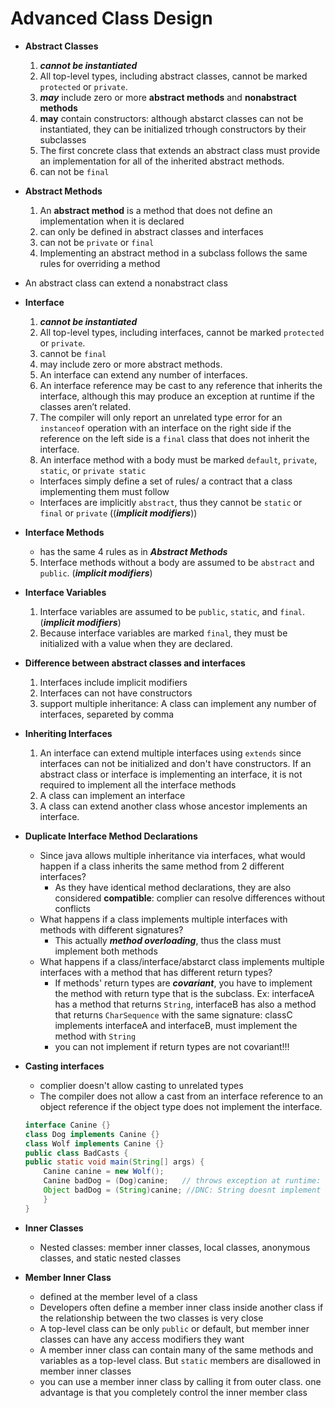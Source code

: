 # Advanced Class Design

- **Abstract Classes**
    1. ***cannot be instantiated***
    2. All top-level types, including abstract classes, cannot be marked `protected` or `private`.
    3. ***may*** include zero or more **abstract methods** and **nonabstract methods**
    4. **may** contain constructors: although abstarct classes can not be instantiated, they can be initialized trhough constructors by their subclasses
    5. The first concrete class that extends an abstract class must provide an implementation for all of the inherited abstract methods.
    6. can not be `final`

- **Abstract Methods**
    1. An **abstract method** is a method that does not define an implementation when it is declared
    2. can only be defined in abstract classes and interfaces
    3. can not be `private` or `final`
    4. Implementing an abstract method in a subclass follows the same rules for overriding a method

- An abstract class can extend a nonabstract class

- **Interface**
    1. ***cannot be instantiated***
    2. All top-level types, including interfaces, cannot be marked `protected` or `private`.
    3. cannot be `final`
    4. may include zero or more abstract methods.
    5. An interface can extend any number of interfaces.
    6. An interface reference may be cast to any reference that inherits the interface, although this may produce an exception at runtime if the classes aren’t related.
    7. The compiler will only report an unrelated type error for an `instanceof` operation with an interface on the right side if the reference on the left side is a `final` class that does not inherit the interface.
    8. An interface method with a body must be marked `default`, `private`, `static`, or `private static`
    - Interfaces simply define a set of rules/ a contract that a class implementing them must follow
    - Interfaces are implicitly `abstract`, thus they cannot be `static` or `final` or `private` ((***implicit modifiers***))

- **Interface Methods**
    - has the same 4 rules as in ***Abstract Methods***
    5. Interface methods without a body are assumed to be `abstract` and `public`. (***implicit modifiers***)

- **Interface Variables**
    1. Interface variables are assumed to be `public`, `static`, and `final`. (***implicit modifiers***)
    2. Because interface variables are marked `final`, they must be initialized with a value when they are declared.

- **Difference between abstract classes and interfaces**
    1. Interfaces include implicit modifiers
    2. Interfaces can not have constructors
    3. support multiple inheritance: A class can implement any number of interfaces, separeted by comma
    
- **Inheriting Interfaces**
    1. An interface can extend multiple interfaces using `extends` since interfaces can not be initialized and don't have constructors. If an abstract class or interface is implementing an interface, it is not required to implement all the interface methods
    2. A class can implement an interface
    3. A class can extend another class whose ancestor implements an interface.

- **Duplicate Interface Method Declarations**
    - Since java allows multiple inheritance via interfaces, what would happen if a class inherits the same method from 2 different interfaces?
        - As they have identical method declarations, they are also considered **compatible**: complier can resolve differences without conflicts
    - What happens if a class implements multiple interfaces with methods with different signatures? 
        - This actually ***method overloading***, thus the class must implement both methods
    - What happens if a class/interface/abstarct class implements multiple interfaces with a method that has different return types?
        - If methods' return types are ***covariant***, you have to implement the method with return type that is the subclass. Ex: interfaceA has a method that returns `String`, interfaceB has also a method that returns `CharSequence` with the same signature: classC implements interfaceA and interfaceB, must implement the method with `String`
        - you can not implement if return types are not covariant!!!

- **Casting interfaces**
    - complier doesn't allow casting to unrelated types
    - The compiler does not allow a cast from an interface reference to an object reference if the object type does not implement the interface. 
    ```java
    interface Canine {}
    class Dog implements Canine {}
    class Wolf implements Canine {}
    public class BadCasts {
    public static void main(String[] args) {
        Canine canine = new Wolf();
        Canine badDog = (Dog)canine;   // throws exception at runtime: because of polymorphism, java can't decide the class of canine instance. Thus it complies and throw exception at runtime
        Object badDog = (String)canine; //DNC: String doesnt implement Canine
        } 
    }
    ```

- **Inner Classes**
    - Nested classes: member inner classes, local classes, anonymous classes, and static nested classes

- **Member Inner Class**
    - defined at the member level of a class
    - Developers often define a member inner class inside another class if the relationship between the two classes is very close
    - A top-level class can be only `public` or default, but member inner classes can have any access modifiers they want
    - A member inner class can contain many of the same methods and variables as a top-level class. But `static` members are disallowed in member inner classes
    - you can use a member inner class by calling it from outer class. one advantage is that you completely control the inner member class 